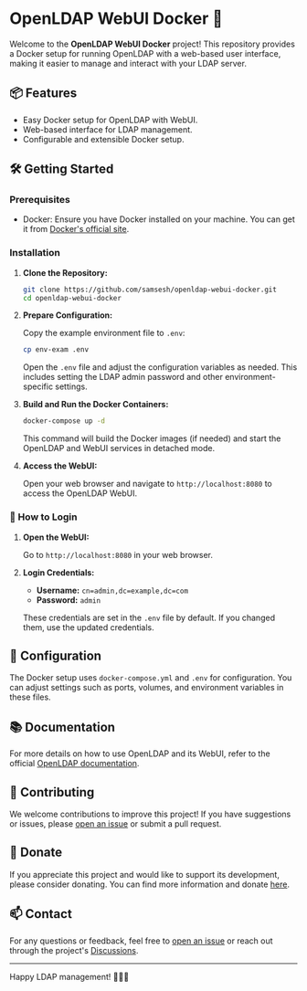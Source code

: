 # OpenLDAP WebUI Docker 🚀

Welcome to the **OpenLDAP WebUI Docker** project! This repository provides a Docker setup for running OpenLDAP with a web-based user interface, making it easier to manage and interact with your LDAP server.

## 📦 Features

- Easy Docker setup for OpenLDAP with WebUI.
- Web-based interface for LDAP management.
- Configurable and extensible Docker setup.

## 🛠️ Getting Started

### Prerequisites

- Docker: Ensure you have Docker installed on your machine. You can get it from [Docker's official site](https://www.docker.com/get-started).

### Installation

1. **Clone the Repository:**

   ```bash
   git clone https://github.com/samsesh/openldap-webui-docker.git
   cd openldap-webui-docker
   ```

2. **Prepare Configuration:**

   Copy the example environment file to `.env`:

   ```bash
   cp env-exam .env
   ```

   Open the `.env` file and adjust the configuration variables as needed. This includes setting the LDAP admin password and other environment-specific settings.

3. **Build and Run the Docker Containers:**

   ```bash
   docker-compose up -d
   ```

   This command will build the Docker images (if needed) and start the OpenLDAP and WebUI services in detached mode.

4. **Access the WebUI:**

   Open your web browser and navigate to `http://localhost:8080` to access the OpenLDAP WebUI.

### 🔑 How to Login

1. **Open the WebUI:**

   Go to `http://localhost:8080` in your web browser.

2. **Login Credentials:**

   - **Username:** `cn=admin,dc=example,dc=com`
   - **Password:** `admin`

   These credentials are set in the `.env` file by default. If you changed them, use the updated credentials.

## 🔧 Configuration

The Docker setup uses `docker-compose.yml` and `.env` for configuration. You can adjust settings such as ports, volumes, and environment variables in these files.

## 📚 Documentation

For more details on how to use OpenLDAP and its WebUI, refer to the official [OpenLDAP documentation](https://www.openldap.org/doc/admin24/).

## 🚀 Contributing

We welcome contributions to improve this project! If you have suggestions or issues, please [open an issue](https://github.com/samsesh/openldap-webui-docker/issues) or submit a pull request.

## 💖 Donate

If you appreciate this project and would like to support its development, please consider donating. You can find more information and donate [here](https://github.com/samsesh/donate).

## 📫 Contact

For any questions or feedback, feel free to [open an issue](https://github.com/samsesh/openldap-webui-docker/issues) or reach out through the project's [Discussions](https://github.com/samsesh/openldap-webui-docker/discussions).

---

Happy LDAP management! 🧑‍💻🎉